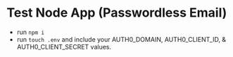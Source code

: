 # Test Node App (Passwordless Email)

- run `npm i`
- run `touch .env` and include your AUTH0_DOMAIN, AUTH0_CLIENT_ID, & AUTH0_CLIENT_SECRET values.